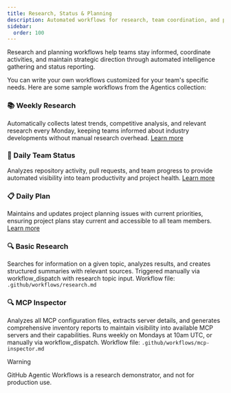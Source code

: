 ```yaml
---
title: Research, Status & Planning
description: Automated workflows for research, team coordination, and project planning
sidebar:
  order: 100
---
```


Research and planning workflows help teams stay informed, coordinate activities, and maintain strategic direction through automated intelligence gathering and status reporting.

You can write your own workflows customized for your team's specific needs. Here are some sample workflows from the Agentics collection:

### 📚 Weekly Research
Automatically collects latest trends, competitive analysis, and relevant research every Monday, keeping teams informed about industry developments without manual research overhead. [Learn more](https://github.com/githubnext/agentics/blob/main/docs/weekly-research.md)

### 👥 Daily Team Status
Analyzes repository activity, pull requests, and team progress to provide automated visibility into team productivity and project health. [Learn more](https://github.com/githubnext/agentics/blob/main/docs/daily-team-status.md)

### 📋 Daily Plan
Maintains and updates project planning issues with current priorities, ensuring project plans stay current and accessible to all team members. [Learn more](https://github.com/githubnext/agentics/blob/main/docs/daily-plan.md)

### 🔍 Basic Research
Searches for information on a given topic, analyzes results, and creates structured summaries with relevant sources. Triggered manually via workflow_dispatch with research topic input. Workflow file: `.github/workflows/research.md`

### 🔍 MCP Inspector
Analyzes all MCP configuration files, extracts server details, and generates comprehensive inventory reports to maintain visibility into available MCP servers and their capabilities. Runs weekly on Mondays at 10am UTC, or manually via workflow_dispatch. Workflow file: `.github/workflows/mcp-inspector.md`

> [!WARNING]
> GitHub Agentic Workflows is a research demonstrator, and not for production use.

